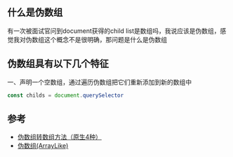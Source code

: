 ## 什么是伪数组
有一次被面试官问到document获得的child list是数组吗，我说应该是伪数组，感觉我对伪数组这个概念不是很明确，那问题是什么是伪数组

伪数组具有以下几个特征
- 
一、声明一个空数组，通过遍历伪数组把它们重新添加到新的数组中
```js
const childs = document.querySelector
```
## 参考
- [伪数组转数组方法（原生4种）](https://www.cnblogs.com/NTWang/p/6280447.html)
- [伪数组(ArrayLike)](https://www.jianshu.com/p/d48b6b9af131)